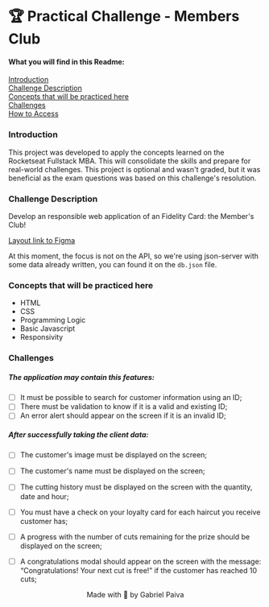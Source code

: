 # 🏆 Practical Challenge - Members Club

#### What you will find in this Readme:

[Introduction](#intro)  
[Challenge Description](#about)  
[Concepts that will be practiced here](#concepts)  
[Challenges](#challenges)  
[How to Access](#how-to)

<h3 id="intro">Introduction</h3>

This project was developed to apply the concepts learned on the Rocketseat Fullstack MBA. This will consolidate the skills and prepare for real-world challenges. This project is optional and wasn't graded, but it was beneficial as the exam questions was based on this challenge's resolution.

<h3 id="about">Challenge Description</h3>

Develop an responsible web application of an Fidelity Card: the Member's Club!

[Layout link to Figma](https://www.figma.com/community/file/1380913092616830278)

At this moment, the focus is not on the API, so we're using json-server with some data already written, you can found it on the ```db.json``` file.

<h3 id="concepts">Concepts that will be practiced here</h3>

- HTML
- CSS
- Programming Logic
- Basic Javascript
- Responsivity

<h3 id="challenges">Challenges</h3>

##### The application may contain this features:

- [ ] It must be possible to search for customer information using an ID;
- [ ] There must be validation to know if it is a valid and existing ID;
- [ ] An error alert should appear on the screen if it is an invalid ID;

##### After successfully taking the client data:
- [ ] The customer's image must be displayed on the screen;
- [ ] The customer's name must be displayed on the screen;
- [ ] The cutting history must be displayed on the screen with the quantity, date and hour;
- [ ] You must have a check on your loyalty card for each haircut you receive customer has;
- [ ] A progress with the number of cuts remaining for the prize should be displayed on the screen;
- [ ] A congratulations modal should appear on the screen with the message: “Congratulations! Your next cut is free!” if the customer has reached 10 cuts;


<!-- <h3 id="how-to">How to Access</h3> -->


<p align="center">Made with 🦆 by Gabriel Paiva</p>
